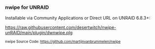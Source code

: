 ### nwipe for UNRAID

Installable via Community Applications or Direct URL on UNRAID 6.8.3+:

https://raw.githubusercontent.com/desertwitch/nwipe-unRAID/main/plugin/dwnwipe.plg

<sub>nwipe Source Code: https://github.com/martijnvanbrummelen/nwipe</sub>
